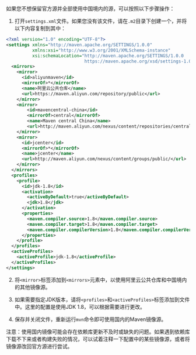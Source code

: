 如果您不想保留官方源并全部使用中国境内的源，可以按照以下步骤操作：

1. 打开`settings.xml`文件。如果您没有该文件，请在`.m2`目录下创建一个，并将以下内容复制到其中：

``` xml
<?xml version="1.0" encoding="UTF-8"?>
<settings xmlns="http://maven.apache.org/SETTINGS/1.0.0"
          xmlns:xsi="http://www.w3.org/2001/XMLSchema-instance"
          xsi:schemaLocation="http://maven.apache.org/SETTINGS/1.0.0
                              https://maven.apache.org/xsd/settings-1.0.0.xsd">
  <mirrors>
    <mirror>
      <id>aliyunmaven</id>
      <mirrorOf>*</mirrorOf>
      <name>阿里云公共仓库</name>
      <url>https://maven.aliyun.com/repository/public</url>
    </mirror>
    <mirror>
        <id>mavencentral-china</id>
        <mirrorOf>central</mirrorOf>
        <name>Maven central China</name>
        <url>http://maven.aliyun.com/nexus/content/repositories/central/</url>
    </mirror>
    <mirror>
      <id>jcenter</id>
      <mirrorOf>*</mirrorOf>
      <name>jcenter</name>
      <url>http://maven.aliyun.com/nexus/content/groups/public/</url>
    </mirror>
  </mirrors>
  <profiles>
    <profile>
      <id>jdk-1.8</id>
      <activation>
        <activeByDefault>true</activeByDefault>
        <jdk>1.8</jdk>
      </activation>
      <properties>
        <maven.compiler.source>1.8</maven.compiler.source>
        <maven.compiler.target>1.8</maven.compiler.target>
        <maven.compiler.compilerVersion>1.8</maven.compiler.compilerVersion>
      </properties>
    </profile>
  </profiles>
  <activeProfiles>
    <activeProfile>jdk-1.8</activeProfile>
  </activeProfiles>
</settings>
```

2. 将`<mirror>`标签添加到`<mirrors>`元素中，以使用阿里云公共仓库和中国境内的其他镜像源。

3. 如果需要指定JDK版本，请将`<profiles>`和`<activeProfiles>`标签添加到文件中。这里的配置是使用JDK 1.8，可以根据需要进行更改。

4. 保存并关闭文件，重新运行`mvn`命令即可使用国内的Maven镜像源。

注意：使用国内镜像可能会存在依赖库更新不及时或缺失的问题。如果遇到依赖库下载不下来或者构建失败的情况，可以试着注释一下配置中的某些镜像源，或者将镜像源改回官方源进行尝试。